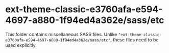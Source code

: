 # ext-theme-classic-e3760afa-e594-4697-a880-1f94ed4a362e/sass/etc

This folder contains miscellaneous SASS files. Unlike `"ext-theme-classic-e3760afa-e594-4697-a880-1f94ed4a362e/sass/etc"`, these files
need to be used explicitly.
